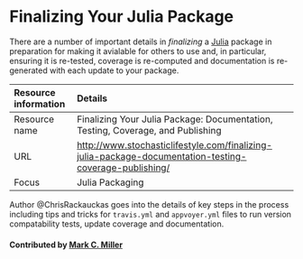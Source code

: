 # Finalizing Your Julia Package

There are a number of important details in *finalizing* a [Julia](https://julialang.org/) package in
preparation for making it avialable for others to use and, in particular, ensuring it is re-tested,
coverage is re-computed and documentation is re-generated with each update to your package.

Resource information | Details
:--- | :--- 
Resource name | Finalizing Your Julia Package: Documentation, Testing, Coverage, and Publishing
URL | http://www.stochasticlifestyle.com/finalizing-julia-package-documentation-testing-coverage-publishing/
Focus | Julia Packaging

Author @ChrisRackauckas goes into the details of key steps in the process including tips and tricks
for `travis.yml` and `appvoyer.yml` files to run version compatability tests, update coverage and
documentation.

#### Contributed by [Mark C. Miller](https://github.com/markcmiller86 "Mark C. Miller's GitHub Profile")
